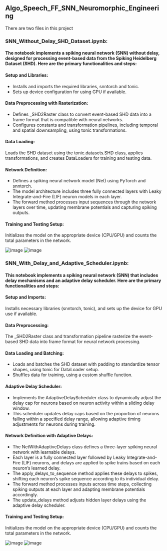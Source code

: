 ## Algo_Speech_FF_SNN_Neuromorphic_Engineering

There are two files in this project
### SNN_Without_Delay_SHD_Dataset.ipynb:

#### The notebook implements a spiking neural network (SNN) without delay, designed for processing event-based data from the Spiking Heidelberg Dataset (SHD). Here are the primary functionalities and steps:

#### Setup and Libraries:
* Installs and imports the required libraries, snntorch and tonic.
* Sets up device configuration for using GPU if available.

#### Data Preprocessing with Rasterization:
* Defines _SHD2Raster class to convert event-based SHD data into a frame format that is compatible with neural networks.
* Configures constants and transformation pipelines, including temporal and spatial downsampling, using tonic transformations.

#### Data Loading:
Loads the SHD dataset using the tonic.datasets.SHD class, applies transformations, and creates DataLoaders for training and testing data.

#### Network Definition:
* Defines a spiking neural network model (Net) using PyTorch and snntorch.
* The model architecture includes three fully connected layers with Leaky Integrate-and-Fire (LIF) neuron models in each layer.
* The forward method processes input sequences through the network layers over time, updating membrane potentials and capturing spiking outputs.

#### Training and Testing Setup:
Initializes the model on the appropriate device (CPU/GPU) and counts the total parameters in the network.

![image](https://github.com/user-attachments/assets/486ccb7b-f126-407d-902c-c69cee823ddc)
![image](https://github.com/user-attachments/assets/c6069a33-26fd-4009-bd98-15313a98fdd7)



### SNN_With_Delay_and_Adaptive_Scheduler.ipynb:

#### This notebook implements a spiking neural network (SNN) that includes delay mechanisms and an adaptive delay scheduler. Here are the primary functionalities and steps:

#### Setup and Imports:
Installs necessary libraries (snntorch, tonic), and sets up the device for GPU use if available.

#### Data Preprocessing:
The _SHD2Raster class and transformation pipeline rasterize the event-based SHD data into frame format for neural network processing.

#### Data Loading and Batching:
* Loads and batches the SHD dataset with padding to standardize tensor shapes, using tonic for DataLoader setup.
* Shuffles data for training, using a custom shuffle function.

#### Adaptive Delay Scheduler:
* Implements the AdaptiveDelayScheduler class to dynamically adjust the delay cap for neurons based on neuron activity within a sliding delay window.
* This scheduler updates delay caps based on the proportion of neurons falling within a specified delay range, allowing adaptive timing adjustments for neurons during training.

#### Network Definition with Adaptive Delays:
* The NetWithAdaptiveDelays class defines a three-layer spiking neural network with learnable delays.
* Each layer is a fully connected layer followed by Leaky Integrate-and-Fire (LIF) neurons, and delays are applied to spike trains based on each neuron’s learned delay.
* The apply_delays_to_sequence method applies these delays to spikes, shifting each neuron’s spike sequence according to its individual delay.
* The forward method processes inputs across time steps, collecting spiking outputs at each layer and adapting membrane potentials accordingly.
* The update_delays method adjusts hidden layer delays using the adaptive delay scheduler.

#### Training and Testing Setup:
Initializes the model on the appropriate device (CPU/GPU) and counts the total parameters in the network.

![image](https://github.com/user-attachments/assets/97223b8e-2af1-4ee6-a779-38cfd1709711)
![image](https://github.com/user-attachments/assets/29ccad90-affb-4ec0-9259-32ed84ecd523)


